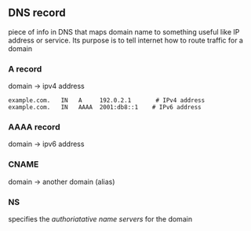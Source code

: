 ## DNS record
piece of info in DNS that maps domain name to something useful like IP address or service. Its purpose is to tell
internet how to route traffic for a domain

### A record
domain -> ipv4 address

```
example.com.   IN   A     192.0.2.1       # IPv4 address
example.com.   IN   AAAA  2001:db8::1    # IPv6 address
```

### AAAA record
domain -> ipv6 address

### CNAME
domain -> another domain (alias)

### NS
specifies the *authoriatative name servers* for the domain

